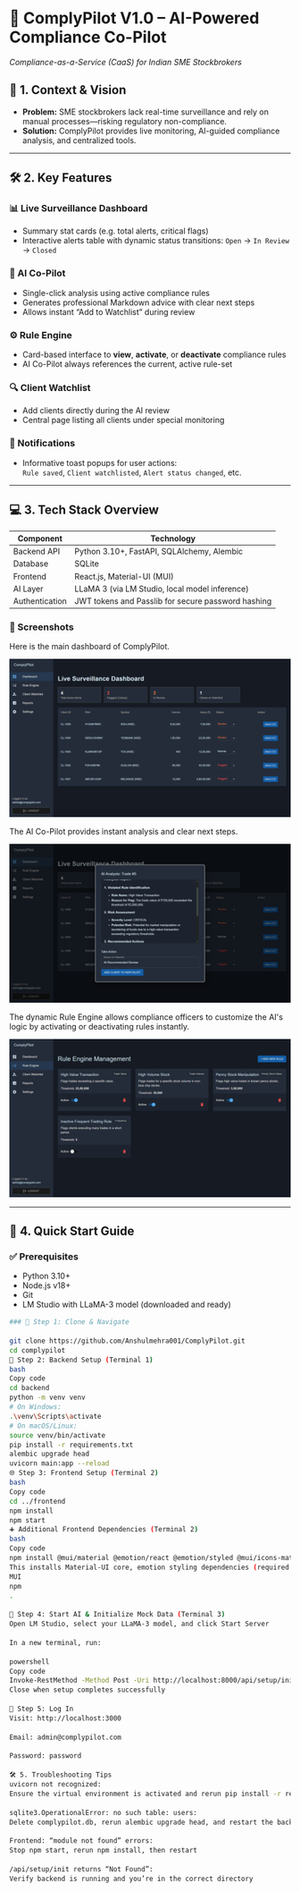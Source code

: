# 🚀 ComplyPilot V1.0 – AI-Powered Compliance Co-Pilot  
*Compliance-as-a-Service (CaaS) for Indian SME Stockbrokers*



## 🎯 1. Context & Vision  
- **Problem:** SME stockbrokers lack real-time surveillance and rely on manual processes—risking regulatory non-compliance.  
- **Solution:** ComplyPilot provides live monitoring, AI-guided compliance analysis, and centralized tools.

---

## 🛠️ 2. Key Features  

### 📊 Live Surveillance Dashboard  
- Summary stat cards (e.g. total alerts, critical flags)  
- Interactive alerts table with dynamic status transitions: `Open` → `In Review` → `Closed`

### 🤖 AI Co-Pilot  
- Single-click analysis using active compliance rules  
- Generates professional Markdown advice with clear next steps  
- Allows instant “Add to Watchlist” during review

### ⚙️ Rule Engine  
- Card-based interface to **view**, **activate**, or **deactivate** compliance rules  
- AI Co-Pilot always references the current, active rule-set

### 🔍 Client Watchlist  
- Add clients directly during the AI review  
- Central page listing all clients under special monitoring

### 🔔 Notifications  
- Informative toast popups for user actions:  
  `Rule saved`, `Client watchlisted`, `Alert status changed`, etc.

---

## 💻 3. Tech Stack Overview  

| **Component**       | **Technology**                                     |
|---------------------|-----------------------------------------------------|
| Backend API         | Python 3.10+, FastAPI, SQLAlchemy, Alembic         |
| Database            | SQLite                                              |
| Frontend            | React.js, Material-UI (MUI)                         |
| AI Layer            | LLaMA 3 (via LM Studio, local model inference)      |
| Authentication      | JWT tokens and Passlib for secure password hashing  |

### 📸 Screenshots

Here is the main dashboard of ComplyPilot.

![ComplyPilot Live Surveillance Dashboard](./docs/images/dashboard.png)

The AI Co-Pilot provides instant analysis and clear next steps.

![AI Co-Pilot generating compliance advice](./docs/images/ai_copilot.png)

The dynamic Rule Engine allows compliance officers to customize the AI's logic by activating or deactivating rules instantly.

![alt text](./docs/images/rule_engine.png)

---


## 🚀 4. Quick Start Guide  

### ✅ Prerequisites  
- Python 3.10+  
- Node.js v18+  
- Git  
- LM Studio with LLaMA-3 model (downloaded and ready)
```bash
### 🧱 Step 1: Clone & Navigate  

git clone https://github.com/Anshulmehra001/ComplyPilot.git
cd complypilot
🐍 Step 2: Backend Setup (Terminal 1)
bash
Copy code
cd backend
python -m venv venv
# On Windows:
.\venv\Scripts\activate
# On macOS/Linux:
source venv/bin/activate
pip install -r requirements.txt
alembic upgrade head
uvicorn main:app --reload
🌐 Step 3: Frontend Setup (Terminal 2)
bash
Copy code
cd ../frontend
npm install
npm start
➕ Additional Frontend Dependencies (Terminal 2)
bash
Copy code
npm install @mui/material @emotion/react @emotion/styled @mui/icons-material react-router-dom axios react-markdown
This installs Material-UI core, emotion styling dependencies (required by the default MUI theme engine), icons, router, HTTP client, and rendering Markdown support 
MUI
npm
.

🧠 Step 4: Start AI & Initialize Mock Data (Terminal 3)
Open LM Studio, select your LLaMA-3 model, and click Start Server

In a new terminal, run:

powershell
Copy code
Invoke-RestMethod -Method Post -Uri http://localhost:8000/api/setup/init
Close when setup completes successfully

🔐 Step 5: Log In
Visit: http://localhost:3000

Email: admin@complypilot.com

Password: password

🛠️ 5. Troubleshooting Tips
uvicorn not recognized:
Ensure the virtual environment is activated and rerun pip install -r requirements.txt

sqlite3.OperationalError: no such table: users:
Delete complypilot.db, rerun alembic upgrade head, and restart the backend

Frontend: “module not found” errors:
Stop npm start, rerun npm install, then restart

/api/setup/init returns “Not Found”:
Verify backend is running and you’re in the correct directory

